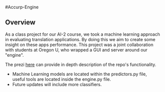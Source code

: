 #Accurp-Engine

Overview
--------
As a class project for our AI-2 course, we took a machine learning approach in evaluating translation applications. By doing this we aim to create some insight on these apps performance. This project was a joint collaboration with students at Oregon U, who wrapped a GUI and server around our "engine".

The prezi [here](http://prezi.com/5jyx6zxrikwz/?utm_campaign=share&utm_medium=copy&rc=ex0share) can provide in depth description of the repo's functionality. 

* Machine Learning models are located within the predictors.py file, useful tools are located inside the engine.py file.
* Future updates will include more classifiers.